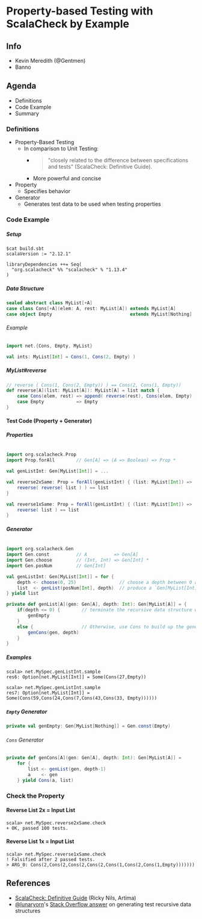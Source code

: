 # Property-based Testing with ScalaCheck by Example 

## Info

* Kevin Meredith (@Gentmen)
* Banno

## Agenda

* Definitions
* Code Example
* Summary

### Definitions

* Property-Based Testing
	* In comparison to Unit Testing:
		* > "closely related to the difference between specifications and tests" (ScalaCheck: Definitive Guide).
		* More powerful and concise
* Property
	* Specifies behavior 
* Generator
	* Generates test data to be used when testing properties

### Code Example

##### Setup

```
$cat build.sbt 
scalaVersion := "2.12.1"

libraryDependencies ++= Seq(
  "org.scalacheck" %% "scalacheck" % "1.13.4"
)
```

##### Data Structure 

```scala
sealed abstract class MyList[+A]
case class Cons[+A](elem: A, rest: MyList[A]) extends MyList[A]
case object Empty                             extends MyList[Nothing]
```

###### Example

```scala
import net.{Cons, Empty, MyList}

val ints: MyList[Int] = Cons(1, Cons(2, Empty) )
```

##### MyList#reverse

```scala
// reverse ( Cons(1, Cons(2, Empty)) ) == Cons(2, Cons(1, Empty)) 
def reverse[A](list: MyList[A]): MyList[A] = list match {
	case Cons(elem, rest) => append( reverse(rest), Cons(elem, Empty) )
	case Empty            => Empty
}
```

#### Test Code (Property + Generator)

##### Properties

```scala

import org.scalacheck.Prop
import Prop.forAll        // Gen[A] => (A => Boolean) => Prop *

val genListInt: Gen[MyList[Int]] = ... 

val reverse2xSame: Prop = forAll(genListInt) { (list: MyList[Int]) => 
	reverse( reverse( list ) ) == list
}

val reverse1xSame: Prop = forAll(genListInt) { (list: MyList[Int]) => 
	reverse( list ) == list
}
```
##### Generator

```scala

import org.scalacheck.Gen
import Gen.const          // A          => Gen[A]
import Gen.choose         // (Int, Int) => Gen[Int] *
import Gen.posNum         // Gen[Int] 

val genListInt: Gen[MyList[Int]] = for {
	depth <- choose(0, 25)                // choose a depth between 0 and 25
	list  <- genList(posNum[Int], depth)  // produce a `Gen[MyList[Int]]`
} yield list
```

```scala
private def genList[A](gen: Gen[A], depth: Int): Gen[MyList[A]] = {
	if(depth <= 0) {        // terminate the recursive data structure with an `Empty`
		genEmpty
	}
	else {                  // Otherwise, use Cons to build up the generated `MyList[A]`
		genCons(gen, depth)
	}
}
```

##### Examples

```
scala> net.MySpec.genListInt.sample
res6: Option[net.MyList[Int]] = Some(Cons(27,Empty))

scala> net.MySpec.genListInt.sample
res7: Option[net.MyList[Int]] = Some(Cons(59,Cons(24,Cons(7,Cons(43,Cons(33, Empty))))))
```

##### `Empty` Generator

```scala
private val genEmpty: Gen[MyList[Nothing]] = Gen.const(Empty)
```		

###### `Cons` Generator

```scala
private def genCons[A](gen: Gen[A], depth: Int): Gen[MyList[A]] = 
	for {
		list <- genList(gen, depth-1)
		a    <- gen
	} yield Cons(a, list)
```

### Check the Property

#### Reverse List 2x = Input List 

```
scala> net.MySpec.reverse2xSame.check
+ OK, passed 100 tests.
```

#### Reverse List 1x = Input List 

```
scala> net.MySpec.reverse1xSame.check
! Falsified after 2 passed tests.
> ARG_0: Cons(2,Cons(2,Cons(2,Cons(2,Cons(1,Cons(2,Cons(1,Empty)))))))
```

## References

* [ScalaCheck: Definitive Guide](https://www.artima.com/shop/scalacheck) (Ricky Nils, Artima)
* [@lunaryorn](https://twitter.com/lunaryorn)'s [Stack Overflow answer](http://stackoverflow.com/a/42855840/409976) on generating 
  test recursive data structures
  
